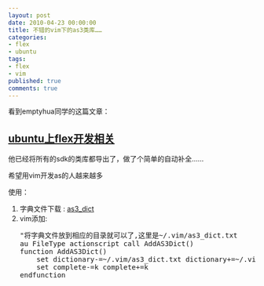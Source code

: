 ```yaml
---
layout: post
date: 2010-04-23 00:00:00
title: 不错的vim下的as3类库……
categories:
- flex
- ubuntu
tags:
- flex
- vim
published: true
comments: true
---
```

<p>看到emptyhua同学的这篇文章：
<h2><a rel="bookmark" href="http://bluehua.org/2010/04/21/1135.html" target="_blank">ubuntu上flex开发相关</a></h2>
他已经将所有的sdk的类库都导出了，做了个简单的自动补全……</p>

<p>希望用vim开发as的人越来越多</p>

<p>使用：
<ol>
	<li>字典文件下载 : <a href="http://bluehua.org/wp-content/uploads/2010/04/as3_dict.zip">as3_dict</a></li>
	<li>vim添加:
<pre lang="vim">"将字典文件放到相应的目录就可以了,这里是~/.vim/as3_dict.txt
au FileType actionscript call AddAS3Dict()
function AddAS3Dict()
    set dictionary-=~/.vim/as3_dict.txt dictionary+=~/.vim/as3_dict.txt
    set complete-=k complete+=k
endfunction
</pre>
</li>
</ol></p>
